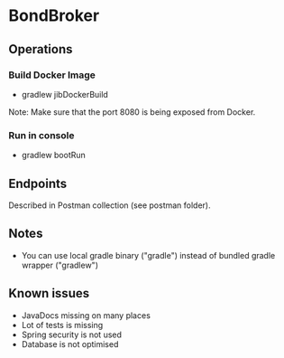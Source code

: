 BondBroker
==========

## Operations
### Build Docker Image
* gradlew jibDockerBuild

Note: Make sure that the port 8080 is being exposed from Docker.

### Run in console
* gradlew bootRun

## Endpoints
Described in Postman collection (see postman folder).

## Notes
* You can use local gradle binary ("gradle") instead of bundled gradle wrapper ("gradlew")

## Known issues
* JavaDocs missing on many places
* Lot of tests is missing
* Spring security is not used
* Database is not optimised
